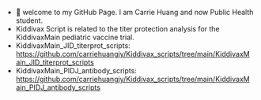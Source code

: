 - 👋 welcome to my GitHub Page. I am Carrie Huang and now Public Health student.
- Kiddivax Script is related to the titer protection analysis for the KiddivaxMain pediatric vaccine trial.
- KiddivaxMain_JID_titerprot_scripts: https://github.com/carriehuangjy/Kiddivax_scripts/tree/main/KiddivaxMain_JID_titerprot_scripts
- KiddivaxMain_PIDJ_antibody_scripts: https://github.com/carriehuangjy/Kiddivax_scripts/tree/main/KiddivaxMain_PIDJ_antibody_scripts


<!---
carriehuangjy/carriehuangjy is a ✨ special ✨ repository because its `README.md` (this file) appears on your GitHub profile.
You can click the Preview link to take a look at your changes.
--->
